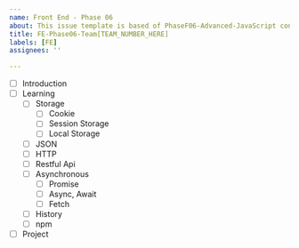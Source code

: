 ```yaml
---
name: Front End - Phase 06
about: This issue template is based of PhaseF06-Advanced-JavaScript contents.
title: FE-Phase06-Team[TEAM_NUMBER_HERE]
labels: [FE]
assignees: ''

---
```


- [ ] Introduction
- [ ] Learning
  - [ ] Storage
    - [ ] Cookie
    - [ ] Session Storage
    - [ ] Local Storage
  - [ ] JSON
  - [ ] HTTP
  - [ ] Restful Api
  - [ ] Asynchronous
    - [ ] Promise
    - [ ] Async, Await
    - [ ] Fetch
  - [ ] History
  - [ ] npm
- [ ] Project
